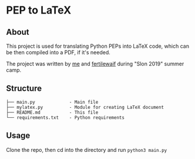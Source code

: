 # PEP to LaTeX

## About

This project is used for translating Python PEPs into LaTeX code, which can be then compiled into a PDF, if it's needed.

The project was written by [me](https://github.com/NChechulin/) and [fertilewaif](https://github.com/fertilewaif) during "Slon 2019" summer camp.

## Structure

```
├── main.py             - Main file
├── mylatex.py          - Module for creating LaTeX document
├── README.md           - This file
└── requirements.txt    - Python requirements
```

## Usage

Clone the repo, then cd into the directory and run `python3 main.py`
